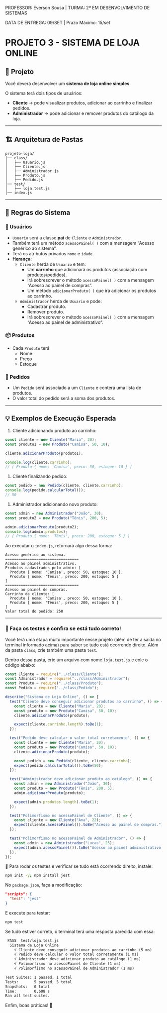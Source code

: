 PROFESSOR: Everson Sousa | TURMA: 2º EM DESENVOLVIMENTO DE SISTEMAS

DATA DE ENTREGA: 09/SET | Prazo Máximo: 15/set

# **PROJETO 3 - SISTEMA DE LOJA ONLINE**

## 📝 Projeto

Você deverá desenvolver um **sistema de loja online simples**.

O sistema terá dois tipos de usuários:

- **Cliente** → pode visualizar produtos, adicionar ao carrinho e finalizar pedidos.
- **Administrador** → pode adicionar e remover produtos do catálogo da loja.

---

## 🏗️ Arquitetura de Pastas

```
projeto-loja/
│── class/
│   ├── Usuario.js
│   ├── Cliente.js
│   ├── Administrador.js
│   ├── Produto.js
│   ├── Pedido.js
│── test/
│   ├── loja.test.js
│── index.js

```

---

## 🔹 Regras do Sistema

### 👤 Usuários

- `Usuario` será a classe **pai** de `Cliente` e `Administrador`.
- Também terá um método `acessoPainel( )` com a mensagem “Acesso genérico ao sistema”.
- Terá os atributos privados `nome` e `idade`.
- **Herança**:
    - `Cliente` herda de `Usuario` e tem:
        - Um **carrinho** que adicionará os produtos (associação com produtos/pedidos).
        - Irá sobrescrever o método `acessoPainel( )` com a mensagem “Acesso ao painel de compras”.
        - Um método `adicionarProduto( )` que irá adicionar os produtos ao carrinho.
    - `Administrador` herda de `Usuario` e pode:
        - Cadastrar produto.
        - Remover produto.
        - Irá sobrescrever o método `acessoPainel( )` com a mensagem “Acesso ao painel de administrativo”.

### 📦 Produtos

- Cada `Produto` terá:
    - Nome
    - Preço
    - Estoque

### 🛒 Pedidos

- Um `Pedido` será associado a um `Cliente` e conterá uma lista de produtos.
- O valor total do pedido será a soma dos produtos.

---

## 💡 Exemplos de Execução Esperada

1. Cliente adicionando produto ao carrinho:

```jsx
const cliente = new Cliente("Maria", 20);
const produto1 = new Produto("Camisa", 50, 10);

cliente.adicionarProduto(produto1);

console.log(cliente.carrinho);
// [ Produto { nome: 'Camisa', preco: 50, estoque: 10 } ]

```

1. Cliente finalizando pedido:

```jsx
const pedido = new Pedido(cliente, cliente.carrinho);
console.log(pedido.calcularTotal());
// 50

```

1. Administrador adicionando novo produto:

```jsx
const admin = new Administrador("João", 30);
const produto2 = new Produto("Tênis", 200, 5);

admin.adicionarProduto(produto2);
console.log(admin.produtos);
// [ Produto { nome: 'Tênis', preco: 200, estoque: 5 } ]

```

Ao executar o `index.js`, retornará algo dessa forma:

```
Acesso genérico ao sistema.
=================================
Acesso ao painel administrativo.
Produtos cadastrados pelo admin: [
  Produto { nome: 'Camisa', preco: 50, estoque: 10 },
  Produto { nome: 'Tênis', preco: 200, estoque: 5 }
]
=================================
Acesso ao painel de compras.
Carrinho da cliente: [
  Produto { nome: 'Camisa', preco: 50, estoque: 10 },
  Produto { nome: 'Tênis', preco: 200, estoque: 5 }
]
Valor total do pedido: 250
```

---

### 🧪 Faça os testes e confira se está tudo correto!

Você terá uma etapa muito importante nesse projeto (além de ter a saída no terminal informado acima) para saber se tudo está ocorrendo direito. Além da pasta `class`, crie também uma pasta `test`.

Dentro dessa pasta, crie um arquivo com nome `loja.test.js` e cole o código abaixo:

```jsx
const Cliente = require("../class/Cliente");
const Administrador = require("../class/Administrador");
const Produto = require("../class/Produto");
const Pedido = require("../class/Pedido");

describe("Sistema de Loja Online", () => {
  test("Cliente deve conseguir adicionar produtos ao carrinho", () => {
    const cliente = new Cliente("Maria", 20);
    const produto = new Produto("Camisa", 50, 10);
    cliente.adicionarProduto(produto);

    expect(cliente.carrinho.length).toBe(1);
  });

  test("Pedido deve calcular o valor total corretamente", () => {
    const cliente = new Cliente("Maria", 20);
    const produto = new Produto("Camisa", 50, 10);
    cliente.adicionarProduto(produto);

    const pedido = new Pedido(cliente, cliente.carrinho);
    expect(pedido.calcularTotal()).toBe(50);
  });

  test("Administrador deve adicionar produto ao catálogo", () => {
    const admin = new Administrador("João", 30);
    const produto = new Produto("Tênis", 200, 5);
    admin.adicionarProduto(produto);

    expect(admin.produtos.length).toBe(1);
  });

  test("Polimorfismo no acessoPainel de Cliente", () => {
    const cliente = new Cliente("Ana", 22);
    expect(cliente.acessoPainel()).toBe("Acesso ao painel de compras.");
  });

  test("Polimorfismo no acessoPainel de Administrador", () => {
    const admin = new Administrador("Lucas", 25);
    expect(admin.acessoPainel()).toBe("Acesso ao painel administrativo.");
  });
});

```

📌 Para rodar os testes e verificar se tudo está ocorrendo direito, instale:

```bash
npm init -y; npm install jest
```

No `package.json`, faça a modificação:

```json
"scripts": {
  "test": "jest"
}
```

E execute para testar:

```bash
npm test
```

Se tudo estiver correto, o terminal terá uma resposta parecida com essa:

```markdown
 PASS  test/loja.test.js
  Sistema de Loja Online
    √ Cliente deve conseguir adicionar produtos ao carrinho (5 ms)
    √ Pedido deve calcular o valor total corretamente (1 ms)
    √ Administrador deve adicionar produto ao catálogo (1 ms)
    √ Polimorfismo no acessoPainel de Cliente (1 ms)
    √ Polimorfismo no acessoPainel de Administrador (1 ms)

Test Suites: 1 passed, 1 total
Tests:       5 passed, 5 total
Snapshots:   0 total
Time:        0.608 s
Ran all test suites.
```

Enfim, boas práticas! 🤙
